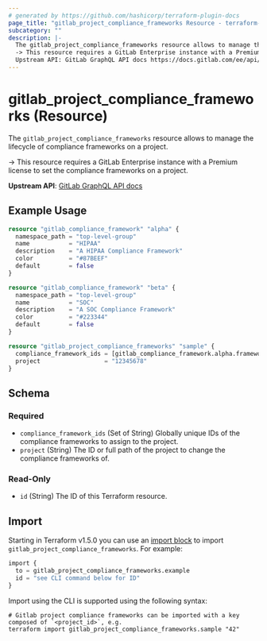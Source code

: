 ```yaml
---
# generated by https://github.com/hashicorp/terraform-plugin-docs
page_title: "gitlab_project_compliance_frameworks Resource - terraform-provider-gitlab"
subcategory: ""
description: |-
  The gitlab_project_compliance_frameworks resource allows to manage the lifecycle of compliance frameworks on a project.
  -> This resource requires a GitLab Enterprise instance with a Premium license to set the compliance frameworks on a project.
  Upstream API: GitLab GraphQL API docs https://docs.gitlab.com/ee/api/graphql/reference/#mutationprojectupdatecomplianceframeworks
---
```


# gitlab_project_compliance_frameworks (Resource)

The `gitlab_project_compliance_frameworks` resource allows to manage the lifecycle of compliance frameworks on a project.

-> This resource requires a GitLab Enterprise instance with a Premium license to set the compliance frameworks on a project.

**Upstream API**: [GitLab GraphQL API docs](https://docs.gitlab.com/ee/api/graphql/reference/#mutationprojectupdatecomplianceframeworks)

## Example Usage

```terraform
resource "gitlab_compliance_framework" "alpha" {
  namespace_path = "top-level-group"
  name           = "HIPAA"
  description    = "A HIPAA Compliance Framework"
  color          = "#87BEEF"
  default        = false
}

resource "gitlab_compliance_framework" "beta" {
  namespace_path = "top-level-group"
  name           = "SOC"
  description    = "A SOC Compliance Framework"
  color          = "#223344"
  default        = false
}

resource "gitlab_project_compliance_frameworks" "sample" {
  compliance_framework_ids = [gitlab_compliance_framework.alpha.framework_id, gitlab_compliance_framework.beta.framework_id]
  project                  = "12345678"
}
```

<!-- schema generated by tfplugindocs -->
## Schema

### Required

- `compliance_framework_ids` (Set of String) Globally unique IDs of the compliance frameworks to assign to the project.
- `project` (String) The ID or full path of the project to change the compliance frameworks of.

### Read-Only

- `id` (String) The ID of this Terraform resource.

## Import

Starting in Terraform v1.5.0 you can use an [import block](https://developer.hashicorp.com/terraform/language/import) to import `gitlab_project_compliance_frameworks`. For example:
```terraform
import {
  to = gitlab_project_compliance_frameworks.example
  id = "see CLI command below for ID"
}
```

Import using the CLI is supported using the following syntax:

```shell
# Gitlab project compliance frameworks can be imported with a key composed of `<project_id>`, e.g.
terraform import gitlab_project_compliance_frameworks.sample "42"
```
